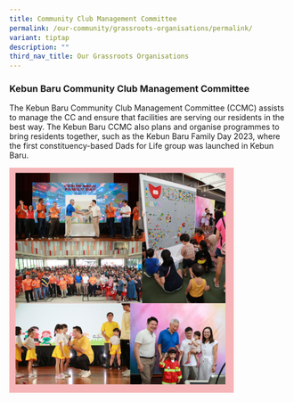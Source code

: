 ```yaml
---
title: Community Club Management Committee
permalink: /our-community/grassroots-organisations/permalink/
variant: tiptap
description: ""
third_nav_title: Our Grassroots Organisations
---
```

<h3><strong>Kebun Baru Community Club Management Committee</strong></h3><p>The Kebun Baru Community Club Management Committee (CCMC) assists to manage the CC and ensure that facilities are serving our residents in the best way. The Kebun Baru CCMC also plans and organise programmes to bring residents together, such as the Kebun Baru Family Day 2023, where the first constituency-based Dads for Life group was launched in Kebun Baru. </p><div class="isomer-image-wrapper"><img style="width: 80%;" height="auto" width="100%" alt="" src="/images/ccmc.png"></div><p></p>